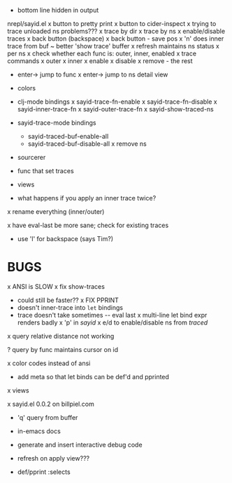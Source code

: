 - bottom line hidden in output

nrepl/sayid.el
x button to pretty print
x button to cider-inspect
x trying to trace unloaded ns problems???
x trace by dir
x trace by ns
x enable/disable traces
x back button (backspace)
x back button - save pos
x 'n' does inner trace from buf
~ better 'show trace' buffer
  x refresh maintains ns status
  x per ns
  x check whether each func is: outer, inner, enabled
  x trace commands
    x outer
    x inner
    x enable
    x disable
    x remove
    - the rest
  - enter-> jump to func
  x enter-> jump to ns detail view
  - colors

-  clj-mode bindings
  x sayid-trace-fn-enable
  x sayid-trace-fn-disable
  x sayid-inner-trace-fn
  x sayid-outer-trace-fn
  x sayid-show-traced-ns

- sayid-trace-mode bindings
  - sayid-traced-buf-enable-all
  - sayid-traced-buf-disable-all
  x remove ns  

- sourcerer
 - func that set traces
 - views
 

- what happens if you apply an inner trace twice?

x rename everything (inner/outer)

x have eval-last be more sane; check for existing traces
- use 'l' for backspace (says Tim?)

# BUGS
 x ANSI is SLOW
   x fix show-traces
   - could still be faster??
 x FIX PPRINT
 - doesn't inner-trace into `let` bindings
 - trace doesn't take sometimes -- eval last
 x multi-line let bind expr renders badly
 x 'p' in *sayid*
 x e/d to enable/disable ns from *traced*

 x query relative distance not working

? query by func maintains cursor on id

x color codes instead of ansi
- add meta so that let binds can be def'd and pprinted

x views

x sayid.el 0.0.2 on billpiel.com

- 'q' query from buffer

- in-emacs docs


- generate and insert interactive debug code
- refresh on apply view???
- def/pprint :selects
